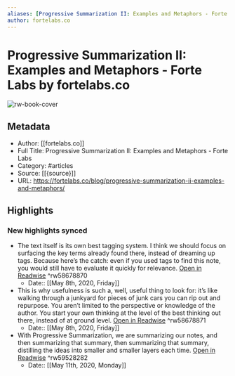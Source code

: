 ```yaml
---
aliases: [Progressive Summarization II: Examples and Metaphors - Forte Labs, Progressive Summarization II: Examples and Metaphors - Forte Labs]
author: fortelabs.co
---
```

# Progressive Summarization II: Examples and Metaphors - Forte Labs by fortelabs.co

![rw-book-cover](https://readwise-assets.s3.amazonaws.com/static/images/article0.00998d930354.png)

## Metadata
- Author: [[fortelabs.co]]
- Full Title: Progressive Summarization II: Examples and Metaphors - Forte Labs
- Category: #articles
- Source: [[{source}]]
- URL: https://fortelabs.co/blog/progressive-summarization-ii-examples-and-metaphors/

## Highlights
### New highlights synced
- The text itself is its own best tagging system. I think we should focus on surfacing the key terms already found there, instead of dreaming up tags. Because here’s the catch: even if you used tags to find this note, you would still have to evaluate it quickly for relevance. [Open in Readwise](https://readwise.io/open/58678870) ^rw58678870
    - Date:: [[May 8th, 2020, Friday]]
- This is why usefulness is such a, well, useful thing to look for: it’s like walking through a junkyard for pieces of junk cars you can rip out and repurpose. You aren’t limited to the perspective or knowledge of the author. You start your own thinking at the level of the best thinking out there, instead of at ground level. [Open in Readwise](https://readwise.io/open/58678871) ^rw58678871
    - Date:: [[May 8th, 2020, Friday]]
- With Progressive Summarization, we are summarizing our notes, and then summarizing that summary, then summarizing that summary, distilling the ideas into smaller and smaller layers each time. [Open in Readwise](https://readwise.io/open/59528282) ^rw59528282
    - Date:: [[May 11th, 2020, Monday]]
